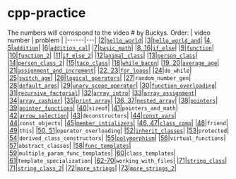 # cpp-practice

The numbers will corrospond to the video # by Buckys.
Order:
| video number | problem |
|------|---|
|[2](https://www.youtube.com/watch?v=SWZfFNyUsxc)|[`hello_world`](https://github.com/FRC830/cpp-practice/blob/master/02_hello_world/readme.md)|
|[3](https://www.youtube.com/watch?v=sPv0HQ8xOaU)|[`hello_world_and`](https://github.com/FRC830/cpp-practice/blob/master/03_hello_world_and/readme.md)|
|[4, 5](https://www.youtube.com/watch?v=QwBSv4-_Lmk)|[`addition`](https://github.com/FRC830/cpp-practice/blob/master/04_addition/readme.md)|
|[6](https://www.youtube.com/watch?v=3Iq_uFbc4L4)|[`addition_cal`](https://github.com/FRC830/cpp-practice/blob/master/06_addition_calc/readme.md)|
|[7](https://www.youtube.com/watch?v=L1z2dpCosXU)|[`basic_math`](https://github.com/FRC830/cpp-practice/blob/master/07_basic_math/readme.md)|
|[8, 16](https://www.youtube.com/watch?v=yEY8xlnarNo)|[`if_else`](https://github.com/FRC830/cpp-practice/blob/master/09_function/readme.md)|
|[9](https://www.youtube.com/watch?v=bsWWHo4KDHE)|[`function`](https://github.com/FRC830/cpp-practice/blob/master/9_function/readme.md)|
|[10](https://www.youtube.com/watch?v=-87KQS-rZCA)|[`function_2`](https://github.com/FRC830/cpp-practice/blob/master/10_function_2/readme.md)|
|[11](https://www.youtube.com/watch?v=fQ_CBGVfGbM)|[`if_else_2`](https://github.com/FRC830/cpp-practice/blob/master/11_if_else_2/readme.md)|
|[12](https://www.youtube.com/watch?v=ABRP_5RYhqU)|[`animal_class`](https://github.com/FRC830/cpp-practice/blob/master/12_animal_class/readme.md)|
|[13](https://www.youtube.com/watch?v=jTS7JTud1qQ)|[`person_class`](https://github.com/FRC830/cpp-practice/blob/master/13_person_class/readme.md)|
|[14](https://www.youtube.com/watch?v=_b7odUc7lg0)|[`person_class_2`](https://github.com/FRC830/cpp-practice/blob/master/14_person_class_2/readme.md)|
|[15](https://www.youtube.com/watch?v=NTip15BHVZc)|[`taco_class`](https://github.com/FRC830/cpp-practice/blob/master/15_taco_class/readme.md)|
|[18](https://www.youtube.com/watch?v=jK83lln_T1k)|[`while_bacon`](https://github.com/FRC830/cpp-practice/blob/master/18_while_bacon/readme.md)|
|[19, 20](https://www.youtube.com/watch?v=GGA0z_6tvOU)|[`average_age`](https://github.com/FRC830/cpp-practice/blob/master/19_average_age/readme.md)|
|[21](https://www.youtube.com/watch?v=T0kEDZ-tuNw)|[`assignment_and_increment`](https://github.com/FRC830/cpp-practice/blob/master/21_assignment_and_increment/readme.md)|
|[22, 23](https://www.youtube.com/watch?v=sBO8yvyyBI0)|[`for_loops`](https://github.com/FRC830/cpp-practice/blob/master/22_for_loops/readme.md)|
|[24](https://www.youtube.com/watch?v=yRdPe2acogw)|`do_while`|
|[25](https://www.youtube.com/watch?v=TNUCZpgPjrw)|[`switch_age`](https://github.com/FRC830/cpp-practice/blob/master/25_switch_age/readme.md)|
|[26](https://www.youtube.com/watch?v=o78khWdmqIE)|[`logical_operators`](https://github.com/FRC830/cpp-practice/blob/master/26_logical_operators/readme.md)|
|[27](https://www.youtube.com/watch?v=naXUIEAIt4U)|`random_number_gen`|
|[28](https://www.youtube.com/watch?v=66zF2rqoKI8)|[`default_args`](https://github.com/FRC830/cpp-practice/blob/master/28_default_args/readme.md)|
|[29](https://www.youtube.com/watch?v=ZwxMlIS6TLM)|[`unary_scope_operator`](https://github.com/FRC830/cpp-practice/blob/master/29_unary_scope_operator/readme.md)|
|[30](https://www.youtube.com/watch?v=IAMzWp3kS_k)|[`function_overloading`](https://github.com/FRC830/cpp-practice/blob/master/30_function_overloading/readme.md)|
|[31](https://www.youtube.com/watch?v=4agL-MQq05E)|[`recursive_factorial`](https://github.com/FRC830/cpp-practice/blob/master/31_recursive_factorial/readme.md)|
|[32](https://www.youtube.com/watch?v=1kLw8kZuccQ)|[`array_intro`](https://github.com/FRC830/cpp-practice/blob/master/32_array_intro/readme.md)|
|[33](https://www.youtube.com/watch?v=Z9Wc8EsGjJY)|[`array_assignment`](https://github.com/FRC830/cpp-practice/blob/master/33_array_assignment/readme.md)|
|[34](https://www.youtube.com/watch?v=v2dKtxtWT5o)|[`array_cashier`](https://github.com/FRC830/cpp-practice/blob/master/34_array_cashier/readme.md)|
|[35](https://www.youtube.com/watch?v=VnZbghMhfOY)|[`print_array`](https://github.com/FRC830/cpp-practice/blob/master/35_print_array/readme.md)|
|[36, 37](https://www.youtube.com/watch?v=B3iC40frU4M)|[`nested_array`](https://github.com/FRC830/cpp-practice/blob/master/36_nested_array/readme.md)|
|[38](https://www.youtube.com/watch?v=Fa6S8Pz924k)|[`pointers`](https://github.com/FRC830/cpp-practice/blob/master/38_pointers/readme.md)|
|[39](https://www.youtube.com/watch?v=_ja8iizm7nk)|[`pointer_functions`](https://github.com/FRC830/cpp-practice/blob/master/39_pointer_functions/readme.md)|
|[40](https://www.youtube.com/watch?v=_5EEHKkvv1s)|`sizeof`|
|[41](https://www.youtube.com/watch?v=dPAbm-3iAN4)|`pointers_and_math`|
|[42](https://www.youtube.com/watch?v=2RP4f9beidc)|[`arrow_selection`](https://github.com/FRC830/cpp-practice/blob/master/42_arrow_selection/readme.md)|
|[43](https://www.youtube.com/watch?v=4P4Im0vF_mU)|`deconstructors`|
|[44](https://www.youtube.com/watch?v=k55CRqm1gzk)|[`const_vars`](https://github.com/FRC830/cpp-practice/blob/master/44_const_vars/readme.md)|
|[44](https://www.youtube.com/watch?v=k55CRqm1gzk)|`const_objects`|
|[45](https://www.youtube.com/watch?v=53VYYMy-LBo)|[`member_intializers`](https://github.com/FRC830/cpp-practice/blob/master/45_member_intializers/readme.md)|
|[46, 47](https://www.youtube.com/watch?v=jn3lT07owCo)|[`class_comp`](https://github.com/FRC830/cpp-practice/blob/master/46_class_comp/readme.md)|
|[48](https://www.youtube.com/watch?v=WCFGNdXSzus)|`friend`|
|[49](https://www.youtube.com/watch?v=Fcdkcx4achs)|`this`|
|[50, 51](https://www.youtube.com/watch?v=PgGhEovFhd0)|`operator_overloading`|
|[52](https://www.youtube.com/watch?v=gq2Igdc-OSI)|[`inherit_classes`](https://github.com/FRC830/cpp-practice/blob/master/52_inherit_classes/readme.md)|
|[53](https://www.youtube.com/watch?v=DHAAy4GJ684)|`protected`|
|[54](https://www.youtube.com/watch?v=Z_vJEKU9WTg)|`derived_class_constructors`|
|[55](https://www.youtube.com/watch?v=R_PPA9eejDw)|[`polymorphism`](https://github.com/FRC830/cpp-practice/blob/master/55_polymorphism/readme.md)|
|[56](https://www.youtube.com/watch?v=DudHooleNVg)|`virtual_functions`|
|[57](https://www.youtube.com/watch?v=ndz3EHpFEZc)|`abstract_classes`|
|[58](https://www.youtube.com/watch?v=W0aoAm6eYSk)|[`func_templates`](https://github.com/FRC830/cpp-practice/blob/master/58_func_templates/readme.md)|
|[59](https://www.youtube.com/watch?v=SeleR7PDs5Q)|`multiple_param_func_templates`|
|[60](https://www.youtube.com/watch?v=U2QvTsMvWmM)|`class_templates`|
|[61](https://www.youtube.com/watch?v=8kjVFp-Y4GA)|`template_specialization`|
|[62-70](https://www.youtube.com/watch?v=mFAaqmj399I)|`working_with_files`|
|[71](https://www.youtube.com/watch?v=86rBqzYIbjA)|[`string_class`](https://github.com/FRC830/cpp-practice/blob/master/71_string_class/readme.md)|
|[71](https://www.youtube.com/watch?v=dSfjBoip4c0)|[`string_class_2`](https://github.com/FRC830/cpp-practice/blob/master/71_string_class_2/readme.md)|
|[72](https://www.youtube.com/watch?v=nkKeA74p3RY)|[`more_strings`](https://github.com/FRC830/cpp-practice/blob/master/72_more_strings/readme.md)|
|[73](https://www.youtube.com/watch?v=Djc4AScpuf4)|[`more_strings_2`](https://github.com/FRC830/cpp-practice/blob/master/73_more_strings_2/readme.md)|